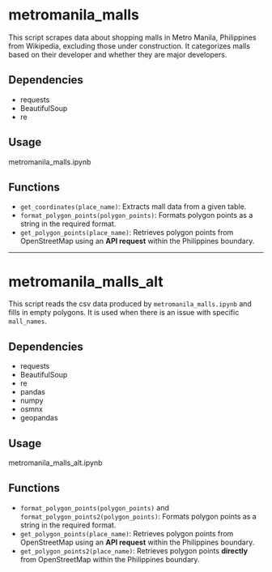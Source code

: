 metromanila_malls
=======================

This script scrapes data about shopping malls in Metro Manila, Philippines from Wikipedia, excluding those under construction. It categorizes malls based on their developer and whether they are major developers.

Dependencies
------------
- requests
- BeautifulSoup
- re

Usage
-----
metromanila_malls.ipynb

Functions
---------
- `get_coordinates(place_name)`: Extracts mall data from a given table.
- `format_polygon_points(polygon_points)`: Formats polygon points as a string in the required format.
- `get_polygon_points(place_name)`: Retrieves polygon points from OpenStreetMap using an **API request** within the Philippines boundary.
------------------------------------------------------------------------------------------------------------

metromanila_malls_alt
=========================

This script reads the csv data produced by `metromanila_malls.ipynb` and fills in empty polygons. It is used when there is an issue with specific `mall_names`.

Dependencies
------------
- requests
- BeautifulSoup
- re
- pandas
- numpy
- osmnx
- geopandas

Usage
-----
metromanila_malls_alt.ipynb

Functions
---------
- `format_polygon_points(polygon_points)` and `format_polygon_points2(polygon_points)`: Formats polygon points as a string in the required format.
- `get_polygon_points(place_name)`: Retrieves polygon points from OpenStreetMap using an **API request** within the Philippines boundary.
- `get_polygon_points2(place_name)`: Retrieves polygon points **directly** from OpenStreetMap within the Philippines boundary.